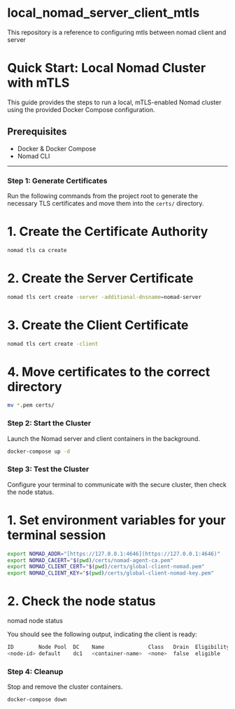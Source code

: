 # local_nomad_server_client_mtls
This repository is a reference to configuring mtls between nomad client and server 

# Quick Start: Local Nomad Cluster with mTLS

This guide provides the steps to run a local, mTLS-enabled Nomad cluster using the provided Docker Compose configuration.

## Prerequisites

- Docker & Docker Compose
- Nomad CLI

---

### Step 1: Generate Certificates

Run the following commands from the project root to generate the necessary TLS certificates and move them into the `certs/` directory.

# 1. Create the Certificate Authority
```bash
nomad tls ca create
```
# 2. Create the Server Certificate
```bash
nomad tls cert create -server -additional-dnsname=nomad-server
```
# 3. Create the Client Certificate
```bash
nomad tls cert create -client
```
# 4. Move certificates to the correct directory
```bash
mv *.pem certs/
```
### Step 2: Start the Cluster
Launch the Nomad server and client containers in the background.

```bash
docker-compose up -d
```

### Step 3: Test the Cluster
Configure your terminal to communicate with the secure cluster, then check the node status.

# 1. Set environment variables for your terminal session
```bash
export NOMAD_ADDR="[https://127.0.0.1:4646](https://127.0.0.1:4646)"
export NOMAD_CACERT="$(pwd)/certs/nomad-agent-ca.pem"
export NOMAD_CLIENT_CERT="$(pwd)/certs/global-client-nomad.pem"
export NOMAD_CLIENT_KEY="$(pwd)/certs/global-client-nomad-key.pem"
```
# 2. Check the node status
nomad node status

You should see the following output, indicating the client is ready:

```bash
ID        Node Pool  DC    Name              Class   Drain  Eligibility  Status
<node-id> default    dc1   <container-name>  <none>  false  eligible     ready
```
### Step 4: Cleanup
Stop and remove the cluster containers.

```bash
docker-compose down
```
